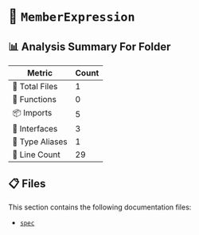 # 📁 `MemberExpression`

## 📊 Analysis Summary For Folder

| Metric | Count |
|--------|-------|
| 📁 Total Files | 1 |
| 🔧 Functions | 0 |
| 📦 Imports | 5 |
| 📐 Interfaces | 3 |
| 📑 Type Aliases | 1 |
| 🔢 Line Count | 29 |


## 📋 Files

This section contains the following documentation files:

- [`spec`](./spec.md)